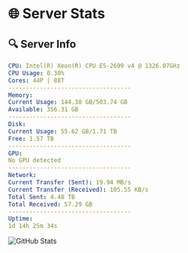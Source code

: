 # 🌐 Server Stats
## 🔍 Server Info
```yaml
CPU: Intel(R) Xeon(R) CPU E5-2699 v4 @ 1326.07GHz
CPU Usage: 0.30%
Cores: 44P | 88T
-----------------------------------
Memory:
Current Usage: 144.38 GB/503.74 GB
Available: 356.31 GB
-----------------------------------
Disk:
Current Usage: 55.62 GB/1.71 TB
Free: 1.57 TB
-----------------------------------
GPU:
No GPU detected
-----------------------------------
Network:
Current Transfer (Sent): 19.94 MB/s
Current Transfer (Received): 105.55 KB/s
Total Sent: 4.48 TB
Total Received: 57.29 GB
-----------------------------------
Uptime:
1d 14h 25m 34s
```
![GitHub Stats](https://img.shields.io/badge/Updated-2025-03-09_11:48:23-blue)